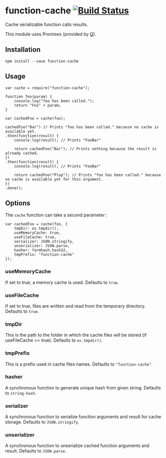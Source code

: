 # function-cache  [![Build Status](https://travis-ci.org/srobfr/function-cache.svg?branch=master)](https://travis-ci.org/srobfr/function-cache)
Cache serializable function calls results.

This module uses Promises (provided by [Q](https://www.npmjs.com/package/q)).

## Installation

    npm install --save function-cache

## Usage

    var cache = require("function-cache");
    
    function foo(param) {
        console.log("foo has been called.");
        return "Foo" + param;
    }
    
    var cachedFoo = cache(foo);
    
    cachedFoo("Bar") // Prints "foo has been called." because no cache is available yet.
    .then(function(result) {
        console.log(result); // Prints "FooBar"
         
        return cachedFoo("Bar"); // Prints nothing because the result is already cached.
    })
    .then(function(result) {
        console.log(result); // Prints "FooBar"
         
        return cachedFoo("Plop"); // Prints "foo has been called." because no cache is available yet for this argument.
    })
    .done();

## Options

The `cache` function can take a second parameter :

    var cachedFoo = cache(foo, {
        tmpDir: os.tmpdir(),
        useMemoryCache: true,
        useFileCache: true,
        serializer: JSON.stringify,
        unserializer: JSON.parse,
        hasher: farmhash.hash32,
        tmpPrefix: "function-cache"
    });

### useMemoryCache
If set to true, a memory cache is used.
Defaults to `true`.

### useFileCache
If set to true, files are written and read from the temporary directory.
Defaults to `true`.

### tmpDir
This is the path to the folder in which the cache files will be stored (if useFileCache == true).
Defaults to `os.tmpdir()`.

### tmpPrefix
This is a prefix used in cache files names.
Defaults to `"function-cache"`.

### hasher
A synchronous function to generate unique hash from given string.
Defaults to `string-hash`.
 
### serializer
A synchronous function to serialize function arguments and result for cache storage.
Defaults to `JSON.stringify`.

### unserializer
A synchronous function to unserialize cached function arguments and result.
Defaults to `JSON.parse`.
